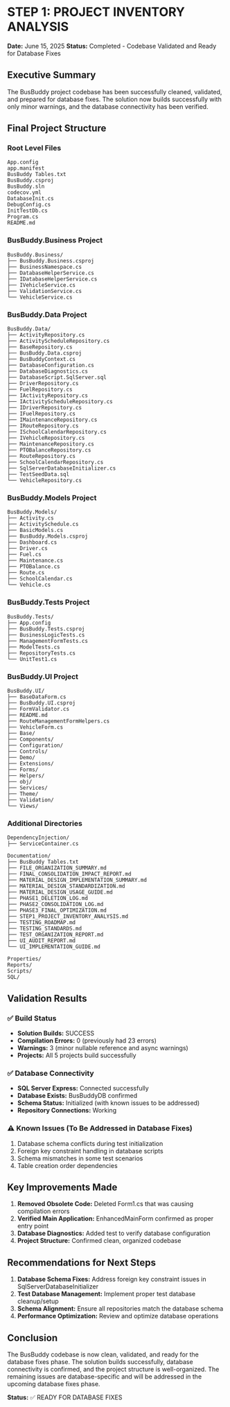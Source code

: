 # STEP 1: PROJECT INVENTORY ANALYSIS

**Date:** June 15, 2025
**Status:** Completed - Codebase Validated and Ready for Database Fixes

## Executive Summary

The BusBuddy project codebase has been successfully cleaned, validated, and prepared for database fixes. The solution now builds successfully with only minor warnings, and the database connectivity has been verified.

## Final Project Structure

### Root Level Files
```
App.config
app.manifest
BusBuddy Tables.txt
BusBuddy.csproj
BusBuddy.sln
codecov.yml
DatabaseInit.cs
DebugConfig.cs
InitTestDb.cs
Program.cs
README.md
```

### BusBuddy.Business Project
```
BusBuddy.Business/
├── BusBuddy.Business.csproj
├── BusinessNamespace.cs
├── DatabaseHelperService.cs
├── IDatabaseHelperService.cs
├── IVehicleService.cs
├── ValidationService.cs
└── VehicleService.cs
```

### BusBuddy.Data Project
```
BusBuddy.Data/
├── ActivityRepository.cs
├── ActivityScheduleRepository.cs
├── BaseRepository.cs
├── BusBuddy.Data.csproj
├── BusBuddyContext.cs
├── DatabaseConfiguration.cs
├── DatabaseDiagnostics.cs
├── DatabaseScript.SqlServer.sql
├── DriverRepository.cs
├── FuelRepository.cs
├── IActivityRepository.cs
├── IActivityScheduleRepository.cs
├── IDriverRepository.cs
├── IFuelRepository.cs
├── IMaintenanceRepository.cs
├── IRouteRepository.cs
├── ISchoolCalendarRepository.cs
├── IVehicleRepository.cs
├── MaintenanceRepository.cs
├── PTOBalanceRepository.cs
├── RouteRepository.cs
├── SchoolCalendarRepository.cs
├── SqlServerDatabaseInitializer.cs
├── TestSeedData.sql
└── VehicleRepository.cs
```

### BusBuddy.Models Project
```
BusBuddy.Models/
├── Activity.cs
├── ActivitySchedule.cs
├── BasicModels.cs
├── BusBuddy.Models.csproj
├── Dashboard.cs
├── Driver.cs
├── Fuel.cs
├── Maintenance.cs
├── PTOBalance.cs
├── Route.cs
├── SchoolCalendar.cs
└── Vehicle.cs
```

### BusBuddy.Tests Project
```
BusBuddy.Tests/
├── App.config
├── BusBuddy.Tests.csproj
├── BusinessLogicTests.cs
├── ManagementFormTests.cs
├── ModelTests.cs
├── RepositoryTests.cs
└── UnitTest1.cs
```

### BusBuddy.UI Project
```
BusBuddy.UI/
├── BaseDataForm.cs
├── BusBuddy.UI.csproj
├── FormValidator.cs
├── README.md
├── RouteManagementFormHelpers.cs
├── VehicleForm.cs
├── Base/
├── Components/
├── Configuration/
├── Controls/
├── Demo/
├── Extensions/
├── Forms/
├── Helpers/
├── obj/
├── Services/
├── Theme/
├── Validation/
└── Views/
```

### Additional Directories
```
DependencyInjection/
├── ServiceContainer.cs

Documentation/
├── BusBuddy Tables.txt
├── FILE_ORGANIZATION_SUMMARY.md
├── FINAL_CONSOLIDATION_IMPACT_REPORT.md
├── MATERIAL_DESIGN_IMPLEMENTATION_SUMMARY.md
├── MATERIAL_DESIGN_STANDARDIZATION.md
├── MATERIAL_DESIGN_USAGE_GUIDE.md
├── PHASE1_DELETION_LOG.md
├── PHASE2_CONSOLIDATION_LOG.md
├── PHASE3_FINAL_OPTIMIZATION.md
├── STEP1_PROJECT_INVENTORY_ANALYSIS.md
├── TESTING_ROADMAP.md
├── TESTING_STANDARDS.md
├── TEST_ORGANIZATION_REPORT.md
├── UI_AUDIT_REPORT.md
└── UI_IMPLEMENTATION_GUIDE.md

Properties/
Reports/
Scripts/
SQL/
```

## Validation Results

### ✅ Build Status
- **Solution Builds:** SUCCESS
- **Compilation Errors:** 0 (previously had 23 errors)
- **Warnings:** 3 (minor nullable reference and async warnings)
- **Projects:** All 5 projects build successfully

### ✅ Database Connectivity
- **SQL Server Express:** Connected successfully
- **Database Exists:** BusBuddyDB confirmed
- **Schema Status:** Initialized (with known issues to be addressed)
- **Repository Connections:** Working

### ⚠️ Known Issues (To Be Addressed in Database Fixes)
1. Database schema conflicts during test initialization
2. Foreign key constraint handling in database scripts
3. Schema mismatches in some test scenarios
4. Table creation order dependencies

## Key Improvements Made

1. **Removed Obsolete Code:** Deleted Form1.cs that was causing compilation errors
2. **Verified Main Application:** EnhancedMainForm confirmed as proper entry point
3. **Database Diagnostics:** Added test to verify database configuration
4. **Project Structure:** Confirmed clean, organized codebase

## Recommendations for Next Steps

1. **Database Schema Fixes:** Address foreign key constraint issues in SqlServerDatabaseInitializer
2. **Test Database Management:** Implement proper test database cleanup/setup
3. **Schema Alignment:** Ensure all repositories match the database schema
4. **Performance Optimization:** Review and optimize database operations

## Conclusion

The BusBuddy codebase is now clean, validated, and ready for the database fixes phase. The solution builds successfully, database connectivity is confirmed, and the project structure is well-organized. The remaining issues are database-specific and will be addressed in the upcoming database fixes phase.

**Status:** ✅ READY FOR DATABASE FIXES
